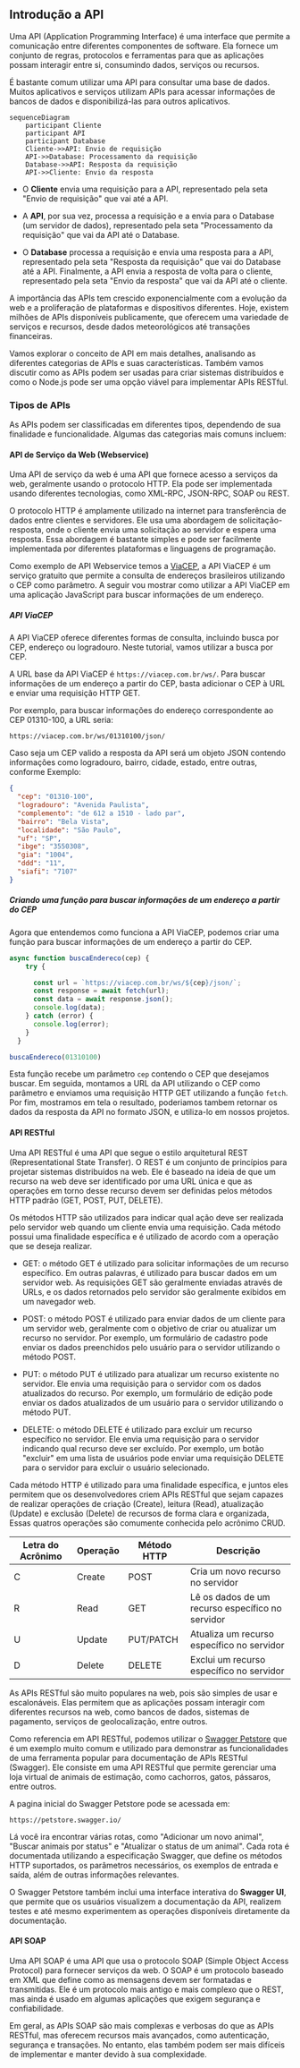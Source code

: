 ## Introdução a API

Uma API (Application Programming Interface) é uma interface que permite a comunicação entre diferentes componentes de software. Ela fornece um conjunto de regras, protocolos e ferramentas para que as aplicações possam interagir entre si, consumindo dados, serviços ou recursos.

É bastante comum utilizar uma API para consultar uma base de dados. Muitos aplicativos e serviços utilizam APIs para acessar informações de bancos de dados e disponibilizá-las para outros aplicativos.

```mermaid
sequenceDiagram
    participant Cliente
    participant API
    participant Database
    Cliente->>API: Envio de requisição
    API->>Database: Processamento da requisição
    Database->>API: Resposta da requisição
    API->>Cliente: Envio da resposta
```

- O **Cliente** envia uma requisição para a API, representado pela seta "Envio de requisição" que vai até a API.
- A **API**, por sua vez, processa a requisição e a envia para o Database (um servidor de dados), representado pela seta "Processamento da requisição" que vai da API até o Database.

- O **Database** processa a requisição e envia uma resposta para a API, representado pela seta "Resposta da requisição" que vai do Database até a API. Finalmente, a API envia a resposta de volta para o cliente, representado pela seta "Envio da resposta" que vai da API até o cliente.

A importância das APIs tem crescido exponencialmente com a evolução da web e a proliferação de plataformas e dispositivos diferentes. Hoje, existem milhões de APIs disponíveis publicamente, que oferecem uma variedade de serviços e recursos, desde dados meteorológicos até transações financeiras.

Vamos explorar o conceito de API em mais detalhes, analisando as diferentes categorias de APIs e suas características. Também vamos discutir como as APIs podem ser usadas para criar sistemas distribuídos e como o Node.js pode ser uma opção viável para implementar APIs RESTful.

### Tipos de APIs

As APIs podem ser classificadas em diferentes tipos, dependendo de sua finalidade e funcionalidade. Algumas das categorias mais comuns incluem:

#### API de Serviço da Web (Webservice)

Uma API de serviço da web é uma API que fornece acesso a serviços da web, geralmente usando o protocolo HTTP. Ela pode ser implementada usando diferentes tecnologias, como XML-RPC, JSON-RPC, SOAP ou REST.

O protocolo HTTP é amplamente utilizado na internet para transferência de dados entre clientes e servidores. Ele usa uma abordagem de solicitação-resposta, onde o cliente envia uma solicitação ao servidor e espera uma resposta. Essa abordagem é bastante simples e pode ser facilmente implementada por diferentes plataformas e linguagens de programação.

Como exemplo de API Webservice temos a [ViaCEP](https://viacep.com.br/), a API ViaCEP é um serviço gratuito que permite a consulta de endereços brasileiros utilizando o CEP como parâmetro. A seguir vou mostrar como utilizar a API ViaCEP em uma aplicação JavaScript para buscar informações de um endereço.

##### API ViaCEP

A API ViaCEP oferece diferentes formas de consulta, incluindo busca por CEP, endereço ou logradouro. Neste tutorial, vamos utilizar a busca por CEP.

A URL base da API ViaCEP é `https://viacep.com.br/ws/`. Para buscar informações de um endereço a partir do CEP, basta adicionar o CEP à URL e enviar uma requisição HTTP GET.

Por exemplo, para buscar informações do endereço correspondente ao CEP 01310-100, a URL seria:

```url
https://viacep.com.br/ws/01310100/json/
```

Caso seja um CEP valido a resposta da API será um objeto JSON contendo informações como logradouro, bairro, cidade, estado, entre outras, conforme Exemplo:

```json
{
  "cep": "01310-100",
  "logradouro": "Avenida Paulista",
  "complemento": "de 612 a 1510 - lado par",
  "bairro": "Bela Vista",
  "localidade": "São Paulo",
  "uf": "SP",
  "ibge": "3550308",
  "gia": "1004",
  "ddd": "11",
  "siafi": "7107"
} 
```

##### Criando uma função para buscar informações de um endereço a partir do CEP

Agora que entendemos como funciona a API ViaCEP, podemos criar uma função para buscar informações de um endereço a partir do CEP.

```javascript
async function buscaEndereco(cep) {
    try {

      const url = `https://viacep.com.br/ws/${cep}/json/`;
      const response = await fetch(url);
      const data = await response.json();
      console.log(data);
    } catch (error) {
      console.log(error);
    }
  }

buscaEndereco(01310100)
```

Esta função recebe um parâmetro `cep` contendo o CEP que desejamos buscar. Em seguida, montamos a URL da API utilizando o CEP como parâmetro e enviamos uma requisição HTTP GET utilizando a função `fetch`. Por fim, mostramos em tela o resultado, poderiamos tambem retornar os dados da resposta da API no formato JSON, e utiliza-lo em nossos projetos.

#### API RESTful

Uma API RESTful é uma API que segue o estilo arquitetural REST (Representational State Transfer). O REST é um conjunto de princípios para projetar sistemas distribuídos na web. Ele é baseado na ideia de que um recurso na web deve ser identificado por uma URL única e que as operações em torno desse recurso devem ser definidas pelos métodos HTTP padrão (GET, POST, PUT, DELETE).

Os métodos HTTP são utilizados para indicar qual ação deve ser realizada pelo servidor web quando um cliente envia uma requisição. Cada método possui uma finalidade específica e é utilizado de acordo com a operação que se deseja realizar.

- GET: o método GET é utilizado para solicitar informações de um recurso específico. Em outras palavras, é utilizado para buscar dados em um servidor web. As requisições GET são geralmente enviadas através de URLs, e os dados retornados pelo servidor são geralmente exibidos em um navegador web.

- POST: o método POST é utilizado para enviar dados de um cliente para um servidor web, geralmente com o objetivo de criar ou atualizar um recurso no servidor. Por exemplo, um formulário de cadastro pode enviar os dados preenchidos pelo usuário para o servidor utilizando o método POST.

- PUT: o método PUT é utilizado para atualizar um recurso existente no servidor. Ele envia uma requisição para o servidor com os dados atualizados do recurso. Por exemplo, um formulário de edição pode enviar os dados atualizados de um usuário para o servidor utilizando o método PUT.

- DELETE: o método DELETE é utilizado para excluir um recurso específico no servidor. Ele envia uma requisição para o servidor indicando qual recurso deve ser excluído. Por exemplo, um botão "excluir" em uma lista de usuários pode enviar uma requisição DELETE para o servidor para excluir o usuário selecionado.

Cada método HTTP é utilizado para uma finalidade específica, e juntos eles permitem que os desenvolvedores criem APIs RESTful que sejam capazes de realizar operações de criação (Create), leitura (Read), atualização (Update) e exclusão (Delete) de recursos de forma clara e organizada, Essas quatros operações são comumente conhecida pelo acrônimo CRUD.

| Letra do Acrônimo | Operação | Método HTTP | Descrição |
| --- | --- | --- | --- |
| C | Create | POST | Cria um novo recurso no servidor |
| R | Read | GET | Lê os dados de um recurso específico no servidor |
| U | Update | PUT/PATCH | Atualiza um recurso específico no servidor |
| D | Delete | DELETE | Exclui um recurso específico no servidor |

As APIs RESTful são muito populares na web, pois são simples de usar e escalonáveis. Elas permitem que as aplicações possam interagir com diferentes recursos na web, como bancos de dados, sistemas de pagamento, serviços de geolocalização, entre outros.

Como referencia em API RESTful, podemos utilizar o [Swagger Petstore](https://petstore.swagger.io/)  que é um exemplo muito comum e utilizado para demonstrar as funcionalidades  de uma ferramenta popular para documentação de APIs RESTful (Swagger). Ele consiste em uma API RESTful que permite gerenciar uma loja virtual de animais de estimação, como cachorros, gatos, pássaros, entre outros.

A pagina inicial do Swagger Petstore pode se acessada em:

```url
https://petstore.swagger.io/
```

Lá você ira encontrar várias rotas, como "Adicionar um novo animal", "Buscar animais por status" e "Atualizar o status de um animal". Cada rota é documentada utilizando a especificação Swagger, que define os métodos HTTP suportados, os parâmetros necessários, os exemplos de entrada e saída, além de outras informações relevantes.

O Swagger Petstore também inclui uma interface interativa do **Swagger UI**, que permite que os usuários visualizem a documentação da API, realizem testes e até mesmo experimentem as operações disponíveis diretamente da documentação.

#### API SOAP

Uma API SOAP é uma API que usa o protocolo SOAP (Simple Object Access Protocol) para fornecer serviços da web. O SOAP é um protocolo baseado em XML que define como as mensagens devem ser formatadas e transmitidas. Ele é um protocolo mais antigo e mais complexo que o REST, mas ainda é usado em algumas aplicações que exigem segurança e confiabilidade.

Em geral, as APIs SOAP são mais complexas e verbosas do que as APIs RESTful, mas oferecem recursos mais avançados, como autenticação, segurança e transações. No entanto, elas também podem ser mais difíceis de implementar e manter devido à sua complexidade.
